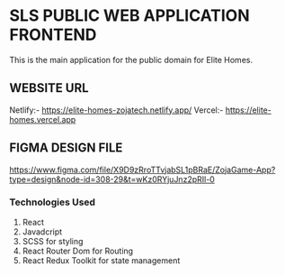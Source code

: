 # SLS PUBLIC WEB APPLICATION FRONTEND

This is the main application for the public domain for Elite Homes.

## WEBSITE URL

Netlify:- https://elite-homes-zojatech.netlify.app/
Vercel:- https://elite-homes.vercel.app

## FIGMA DESIGN FILE

https://www.figma.com/file/X9D9zRroTTvjabSL1pBRaE/ZojaGame-App?type=design&node-id=308-29&t=wKz0RYjuJnz2pRIl-0

### Technologies Used

1. React
2. Javadcript
3. SCSS for styling
4. React Router Dom for Routing
5. React Redux Toolkit for state management
